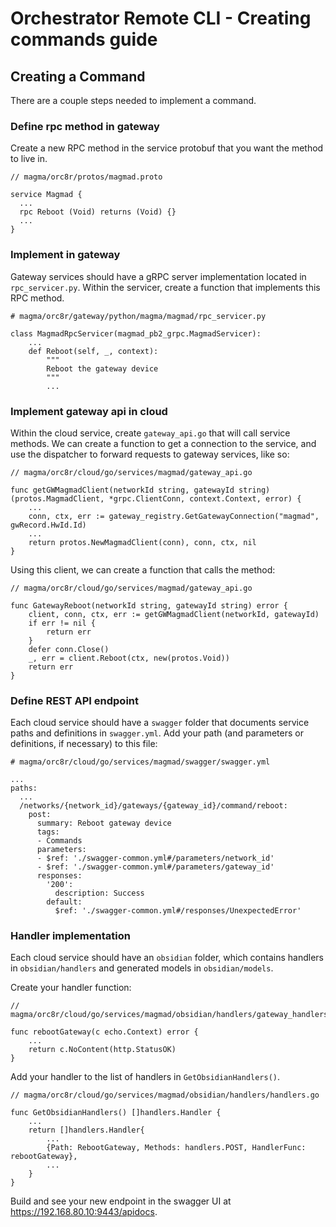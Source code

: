# Orchestrator Remote CLI - Creating commands guide

## Creating a Command

There are a couple steps needed to implement a command.

### Define rpc method in gateway

Create a new RPC method in the service protobuf that you want the method to live in.

```
// magma/orc8r/protos/magmad.proto

service Magmad {
  ...
  rpc Reboot (Void) returns (Void) {}
  ...
}
```

### Implement in gateway

Gateway services should have a gRPC server implementation located in `rpc_servicer.py`. Within the servicer, create a function that implements this RPC method.

```
# magma/orc8r/gateway/python/magma/magmad/rpc_servicer.py

class MagmadRpcServicer(magmad_pb2_grpc.MagmadServicer):
    ...
    def Reboot(self, _, context):
        """
        Reboot the gateway device
        """
        ...
```

### Implement gateway api in cloud

Within the cloud service, create `gateway_api.go` that will call service methods. We can create a function to get a connection to the service, and use the dispatcher to forward requests to gateway services, like so:

```
// magma/orc8r/cloud/go/services/magmad/gateway_api.go

func getGWMagmadClient(networkId string, gatewayId string) (protos.MagmadClient, *grpc.ClientConn, context.Context, error) {
    ...
    conn, ctx, err := gateway_registry.GetGatewayConnection("magmad", gwRecord.HwId.Id)
    ...
    return protos.NewMagmadClient(conn), conn, ctx, nil
}
```

Using this client, we can create a function that calls the method:

```
// magma/orc8r/cloud/go/services/magmad/gateway_api.go

func GatewayReboot(networkId string, gatewayId string) error {
    client, conn, ctx, err := getGWMagmadClient(networkId, gatewayId)
    if err != nil {
        return err
    }
    defer conn.Close()
    _, err = client.Reboot(ctx, new(protos.Void))
    return err
}
```

### Define REST API endpoint

Each cloud service should have a `swagger` folder that documents service paths and definitions in `swagger.yml`. Add your path (and parameters or definitions, if necessary) to this file:

```
# magma/orc8r/cloud/go/services/magmad/swagger/swagger.yml

...
paths:
  ...
  /networks/{network_id}/gateways/{gateway_id}/command/reboot:
    post:
      summary: Reboot gateway device
      tags:
      - Commands
      parameters:
      - $ref: './swagger-common.yml#/parameters/network_id'
      - $ref: './swagger-common.yml#/parameters/gateway_id'
      responses:
        '200':
          description: Success
        default:
          $ref: './swagger-common.yml#/responses/UnexpectedError'
```

### Handler implementation

Each cloud service should have an `obsidian` folder, which contains handlers in `obsidian/handlers` and generated models in `obsidian/models`. 

Create your handler function:

```
// magma/orc8r/cloud/go/services/magmad/obsidian/handlers/gateway_handlers.go

func rebootGateway(c echo.Context) error {
    ...
    return c.NoContent(http.StatusOK)
}
```

Add your handler to the list of handlers in `GetObsidianHandlers()`.

```
// magma/orc8r/cloud/go/services/magmad/obsidian/handlers/handlers.go

func GetObsidianHandlers() []handlers.Handler {
    ...
    return []handlers.Handler{
        ...
        {Path: RebootGateway, Methods: handlers.POST, HandlerFunc: rebootGateway},
        ...
    }
}
```

Build and see your new endpoint in the swagger UI at https://192.168.80.10:9443/apidocs.
